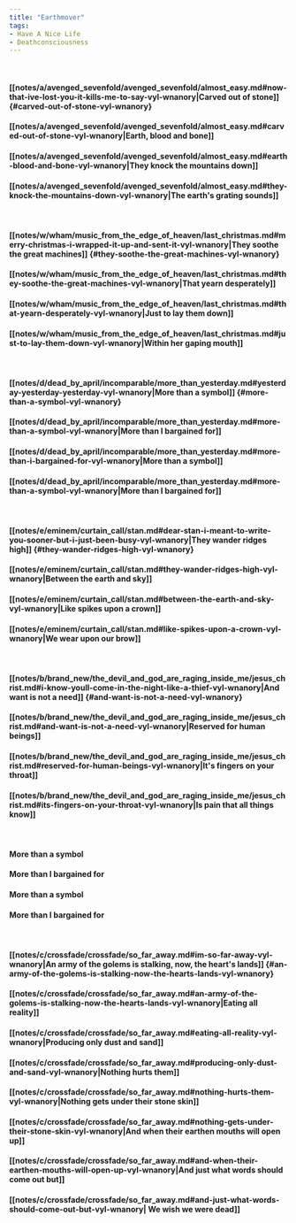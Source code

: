 ```yaml
---
title: "Earthmover"
tags:
- Have A Nice Life
- Deathconsciousness
---
```

&nbsp;
#### [[notes/a/avenged_sevenfold/avenged_sevenfold/almost_easy.md#now-that-ive-lost-you-it-kills-me-to-say-vyl-wnanory|Carved out of stone]] {#carved-out-of-stone-vyl-wnanory}
#### [[notes/a/avenged_sevenfold/avenged_sevenfold/almost_easy.md#carved-out-of-stone-vyl-wnanory|Earth, blood and bone]]
#### [[notes/a/avenged_sevenfold/avenged_sevenfold/almost_easy.md#earth-blood-and-bone-vyl-wnanory|They knock the mountains down]]
#### [[notes/a/avenged_sevenfold/avenged_sevenfold/almost_easy.md#they-knock-the-mountains-down-vyl-wnanory|The earth's grating sounds]]
&nbsp;
#### [[notes/w/wham/music_from_the_edge_of_heaven/last_christmas.md#merry-christmas-i-wrapped-it-up-and-sent-it-vyl-wnanory|They soothe the great machines]] {#they-soothe-the-great-machines-vyl-wnanory}
#### [[notes/w/wham/music_from_the_edge_of_heaven/last_christmas.md#they-soothe-the-great-machines-vyl-wnanory|That yearn desperately]]
#### [[notes/w/wham/music_from_the_edge_of_heaven/last_christmas.md#that-yearn-desperately-vyl-wnanory|Just to lay them down]]
#### [[notes/w/wham/music_from_the_edge_of_heaven/last_christmas.md#just-to-lay-them-down-vyl-wnanory|Within her gaping mouth]]
&nbsp;
#### [[notes/d/dead_by_april/incomparable/more_than_yesterday.md#yesterday-yesterday-yesterday-vyl-wnanory|More than a symbol]] {#more-than-a-symbol-vyl-wnanory}
#### [[notes/d/dead_by_april/incomparable/more_than_yesterday.md#more-than-a-symbol-vyl-wnanory|More than I bargained for]]
#### [[notes/d/dead_by_april/incomparable/more_than_yesterday.md#more-than-i-bargained-for-vyl-wnanory|More than a symbol]]
#### [[notes/d/dead_by_april/incomparable/more_than_yesterday.md#more-than-a-symbol-vyl-wnanory|More than I bargained for]]
&nbsp;
#### [[notes/e/eminem/curtain_call/stan.md#dear-stan-i-meant-to-write-you-sooner-but-i-just-been-busy-vyl-wnanory|They wander ridges high]] {#they-wander-ridges-high-vyl-wnanory}
#### [[notes/e/eminem/curtain_call/stan.md#they-wander-ridges-high-vyl-wnanory|Between the earth and sky]]
#### [[notes/e/eminem/curtain_call/stan.md#between-the-earth-and-sky-vyl-wnanory|Like spikes upon a crown]]
#### [[notes/e/eminem/curtain_call/stan.md#like-spikes-upon-a-crown-vyl-wnanory|We wear upon our brow]]
&nbsp;
#### [[notes/b/brand_new/the_devil_and_god_are_raging_inside_me/jesus_christ.md#i-know-youll-come-in-the-night-like-a-thief-vyl-wnanory|And want is not a need]] {#and-want-is-not-a-need-vyl-wnanory}
#### [[notes/b/brand_new/the_devil_and_god_are_raging_inside_me/jesus_christ.md#and-want-is-not-a-need-vyl-wnanory|Reserved for human beings]]
#### [[notes/b/brand_new/the_devil_and_god_are_raging_inside_me/jesus_christ.md#reserved-for-human-beings-vyl-wnanory|It's fingers on your throat]]
#### [[notes/b/brand_new/the_devil_and_god_are_raging_inside_me/jesus_christ.md#its-fingers-on-your-throat-vyl-wnanory|Is pain that all things know]]
&nbsp;
#### More than a symbol
#### More than I bargained for
#### More than a symbol
#### More than I bargained for
&nbsp;
#### [[notes/c/crossfade/crossfade/so_far_away.md#im-so-far-away-vyl-wnanory|An army of the golems is stalking, now, the heart's lands]] {#an-army-of-the-golems-is-stalking-now-the-hearts-lands-vyl-wnanory}
#### [[notes/c/crossfade/crossfade/so_far_away.md#an-army-of-the-golems-is-stalking-now-the-hearts-lands-vyl-wnanory|Eating all reality]]
#### [[notes/c/crossfade/crossfade/so_far_away.md#eating-all-reality-vyl-wnanory|Producing only dust and sand]]
#### [[notes/c/crossfade/crossfade/so_far_away.md#producing-only-dust-and-sand-vyl-wnanory|Nothing hurts them]]
#### [[notes/c/crossfade/crossfade/so_far_away.md#nothing-hurts-them-vyl-wnanory|Nothing gets under their stone skin]]
#### [[notes/c/crossfade/crossfade/so_far_away.md#nothing-gets-under-their-stone-skin-vyl-wnanory|And when their earthen mouths will open up]]
#### [[notes/c/crossfade/crossfade/so_far_away.md#and-when-their-earthen-mouths-will-open-up-vyl-wnanory|And just what words should come out but]]
#### [[notes/c/crossfade/crossfade/so_far_away.md#and-just-what-words-should-come-out-but-vyl-wnanory| We wish we were dead]]
